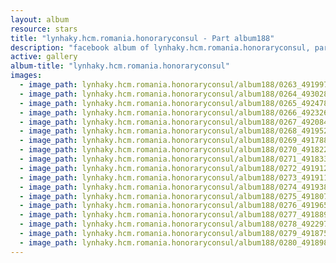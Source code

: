 ```yaml
---
layout: album
resource: stars
title: "lynhaky.hcm.romania.honoraryconsul - Part album188"
description: "facebook album of lynhaky.hcm.romania.honoraryconsul, part album188."
active: gallery
album-title: "lynhaky.hcm.romania.honoraryconsul"
images:
  - image_path: lynhaky.hcm.romania.honoraryconsul/album188/0263_491997621_1216116136539011_6194239126901389113_n.jpg
  - image_path: lynhaky.hcm.romania.honoraryconsul/album188/0264_493028091_1216116116539013_3238503649757800442_n.jpg
  - image_path: lynhaky.hcm.romania.honoraryconsul/album188/0265_492478030_1216116109872347_8654785346998155328_n.jpg
  - image_path: lynhaky.hcm.romania.honoraryconsul/album188/0266_492326635_1216116096539015_4608777522794520135_n.jpg
  - image_path: lynhaky.hcm.romania.honoraryconsul/album188/0267_492084696_1216116079872350_8901442556082465601_n.jpg
  - image_path: lynhaky.hcm.romania.honoraryconsul/album188/0268_491952355_1213988170085141_6707737168450734496_n.jpg
  - image_path: lynhaky.hcm.romania.honoraryconsul/album188/0269_491788061_1213986470085311_8092251561699429613_n.jpg
  - image_path: lynhaky.hcm.romania.honoraryconsul/album188/0270_491822082_1213871470096811_2911685948549246755_n.jpg
  - image_path: lynhaky.hcm.romania.honoraryconsul/album188/0271_491833839_1213871463430145_469793332799932248_n.jpg
  - image_path: lynhaky.hcm.romania.honoraryconsul/album188/0272_491912973_1213871430096815_5985567500226547341_n.jpg
  - image_path: lynhaky.hcm.romania.honoraryconsul/album188/0273_491911964_1213871423430149_5438251236751984232_n.jpg
  - image_path: lynhaky.hcm.romania.honoraryconsul/album188/0274_491938773_1213871386763486_4683403393997873307_n.jpg
  - image_path: lynhaky.hcm.romania.honoraryconsul/album188/0275_491807882_1213871376763487_633018428256176087_n.jpg
  - image_path: lynhaky.hcm.romania.honoraryconsul/album188/0276_491965142_1213244726826152_2850686536419273296_n.jpg
  - image_path: lynhaky.hcm.romania.honoraryconsul/album188/0277_491889123_1213244706826154_6492368141245855146_n.jpg
  - image_path: lynhaky.hcm.romania.honoraryconsul/album188/0278_492297834_1213244700159488_5232583981624410038_n.jpg
  - image_path: lynhaky.hcm.romania.honoraryconsul/album188/0279_491875495_1213244660159492_5197429898281557258_n.jpg
  - image_path: lynhaky.hcm.romania.honoraryconsul/album188/0280_491898312_1213244670159491_3621620244987463541_n.jpg
---
```


